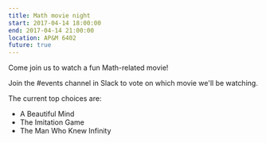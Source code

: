 ```yaml
---
title: Math movie night
start: 2017-04-14 18:00:00
end: 2017-04-14 21:00:00
location: AP&M 6402
future: true
---
```


Come join us to watch a fun Math-related movie!

Join the #events channel in Slack to vote on which movie we'll be watching.

The current top choices are:

- A Beautiful Mind
- The Imitation Game
- The Man Who Knew Infinity

